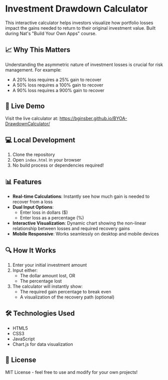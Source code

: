 # Investment Drawdown Calculator

This interactive calculator helps investors visualize how portfolio losses impact the gains needed to return to their original investment value. Built during Nat's "Build Your Own Apps" course. 

## 📈 Why This Matters

Understanding the asymmetric nature of investment losses is crucial for risk management. For example:
- A 20% loss requires a 25% gain to recover
- A 50% loss requires a 100% gain to recover
- A 90% loss requires a 900% gain to recover

## 🚀 Live Demo

Visit the live calculator at: https://bginsber.github.io/BYOA-DrawdownCalculator/

## 💻 Local Development

1. Clone the repository
2. Open `index.html` in your browser
3. No build process or dependencies required!

## 📊 Features

- **Real-time Calculations**: Instantly see how much gain is needed to recover from a loss
- **Dual Input Options**: 
  - Enter loss in dollars ($)
  - Enter loss as a percentage (%)
- **Interactive Visualization**: Dynamic chart showing the non-linear relationship between losses and required recovery gains
- **Mobile Responsive**: Works seamlessly on desktop and mobile devices

## 🔍 How It Works

1. Enter your initial investment amount
2. Input either:
   - The dollar amount lost, OR
   - The percentage lost
3. The calculator will instantly show:
   - The required gain percentage to break even
   - A visualization of the recovery path (optional)

## 🛠️ Technologies Used

- HTML5
- CSS3
- JavaScript
- Chart.js for data visualization

## 📄 License

MIT License - feel free to use and modify for your own projects!
